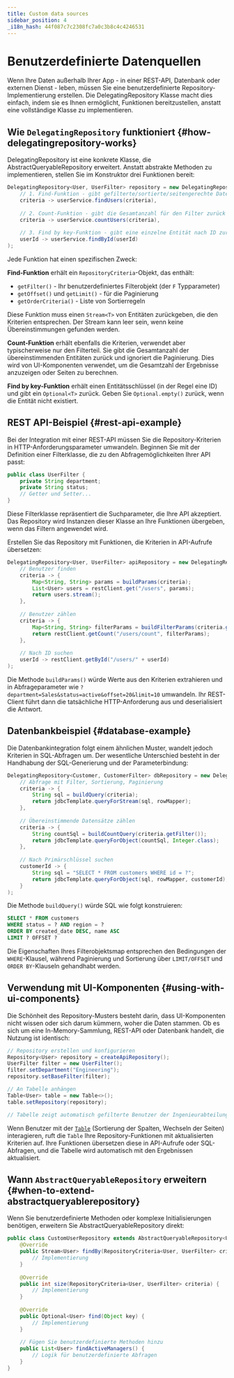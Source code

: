 ```yaml
---
title: Custom data sources
sidebar_position: 4
_i18n_hash: 44f087c7c2308fc7a0c3b8c4c4246531
---
```

<!-- vale off -->
# Benutzerdefinierte Datenquellen <DocChip chip='since' label='25.02' />
<!-- vale on -->

Wenn Ihre Daten außerhalb Ihrer App - in einer REST-API, Datenbank oder externen Dienst - leben, müssen Sie eine benutzerdefinierte Repository-Implementierung erstellen. Die <JavadocLink type="data" location="com/webforj/data/repository/DelegatingRepository" code="true">DelegatingRepository</JavadocLink> Klasse macht dies einfach, indem sie es Ihnen ermöglicht, Funktionen bereitzustellen, anstatt eine vollständige Klasse zu implementieren.

## Wie `DelegatingRepository` funktioniert {#how-delegatingrepository-works}

<JavadocLink type="data" location="com/webforj/data/repository/DelegatingRepository" code="true">DelegatingRepository</JavadocLink> ist eine konkrete Klasse, die <JavadocLink type="data" location="com/webforj/data/repository/AbstractQueryableRepository" code="true">AbstractQueryableRepository</JavadocLink> erweitert. Anstatt abstrakte Methoden zu implementieren, stellen Sie im Konstruktor drei Funktionen bereit:

```java
DelegatingRepository<User, UserFilter> repository = new DelegatingRepository<>(
    // 1. Find-Funktion - gibt gefilterte/sortierte/seitengerechte Daten zurück
    criteria -> userService.findUsers(criteria),
    
    // 2. Count-Funktion - gibt die Gesamtanzahl für den Filter zurück
    criteria -> userService.countUsers(criteria),
    
    // 3. Find by key-Funktion - gibt eine einzelne Entität nach ID zurück
    userId -> userService.findById(userId)
);
```

Jede Funktion hat einen spezifischen Zweck:

**Find-Funktion** erhält ein `RepositoryCriteria`-Objekt, das enthält:
- `getFilter()` - Ihr benutzerdefiniertes Filterobjekt (der `F` Typparameter)
- `getOffset()` und `getLimit()` - für die Paginierung
- `getOrderCriteria()` - Liste von Sortierregeln

Diese Funktion muss einen `Stream<T>` von Entitäten zurückgeben, die den Kriterien entsprechen. Der Stream kann leer sein, wenn keine Übereinstimmungen gefunden werden.

**Count-Funktion** erhält ebenfalls die Kriterien, verwendet aber typischerweise nur den Filterteil. Sie gibt die Gesamtanzahl der übereinstimmenden Entitäten zurück und ignoriert die Paginierung. Dies wird von UI-Komponenten verwendet, um die Gesamtzahl der Ergebnisse anzuzeigen oder Seiten zu berechnen.

**Find by key-Funktion** erhält einen Entitätsschlüssel (in der Regel eine ID) und gibt ein `Optional<T>` zurück. Geben Sie `Optional.empty()` zurück, wenn die Entität nicht existiert.

## REST API-Beispiel {#rest-api-example}

Bei der Integration mit einer REST-API müssen Sie die Repository-Kriterien in HTTP-Anforderungsparameter umwandeln. Beginnen Sie mit der Definition einer Filterklasse, die zu den Abfragemöglichkeiten Ihrer API passt:

```java
public class UserFilter {
    private String department;
    private String status;
    // Getter und Setter...
}
```

Diese Filterklasse repräsentiert die Suchparameter, die Ihre API akzeptiert. Das Repository wird Instanzen dieser Klasse an Ihre Funktionen übergeben, wenn das Filtern angewendet wird.

Erstellen Sie das Repository mit Funktionen, die Kriterien in API-Aufrufe übersetzen:

```java
DelegatingRepository<User, UserFilter> apiRepository = new DelegatingRepository<>(
    // Benutzer finden
    criteria -> {
        Map<String, String> params = buildParams(criteria);
        List<User> users = restClient.get("/users", params);
        return users.stream();
    },
    
    // Benutzer zählen
    criteria -> {
        Map<String, String> filterParams = buildFilterParams(criteria.getFilter());
        return restClient.getCount("/users/count", filterParams);
    },
    
    // Nach ID suchen
    userId -> restClient.getById("/users/" + userId)
);
```

Die Methode `buildParams()` würde Werte aus den Kriterien extrahieren und in Abfrageparameter wie `?department=Sales&status=active&offset=20&limit=10` umwandeln. Ihr REST-Client führt dann die tatsächliche HTTP-Anforderung aus und deserialisiert die Antwort.

## Datenbankbeispiel {#database-example}

Die Datenbankintegration folgt einem ähnlichen Muster, wandelt jedoch Kriterien in SQL-Abfragen um. Der wesentliche Unterschied besteht in der Handhabung der SQL-Generierung und der Parameterbindung:

```java
DelegatingRepository<Customer, CustomerFilter> dbRepository = new DelegatingRepository<>(
    // Abfrage mit Filter, Sortierung, Paginierung
    criteria -> {
        String sql = buildQuery(criteria);
        return jdbcTemplate.queryForStream(sql, rowMapper);
    },
    
    // Übereinstimmende Datensätze zählen
    criteria -> {
        String countSql = buildCountQuery(criteria.getFilter());
        return jdbcTemplate.queryForObject(countSql, Integer.class);
    },
    
    // Nach Primärschlüssel suchen
    customerId -> {
        String sql = "SELECT * FROM customers WHERE id = ?";
        return jdbcTemplate.queryForObject(sql, rowMapper, customerId);
    }
);
```

Die Methode `buildQuery()` würde SQL wie folgt konstruieren:
```sql
SELECT * FROM customers 
WHERE status = ? AND region = ?
ORDER BY created_date DESC, name ASC
LIMIT ? OFFSET ?
```

Die Eigenschaften Ihres Filterobjektsmap entsprechen den Bedingungen der `WHERE`-Klausel, während Paginierung und Sortierung über `LIMIT/OFFSET` und `ORDER BY`-Klauseln gehandhabt werden.

## Verwendung mit UI-Komponenten {#using-with-ui-components}

Die Schönheit des Repository-Musters besteht darin, dass UI-Komponenten nicht wissen oder sich darum kümmern, woher die Daten stammen. Ob es sich um eine In-Memory-Sammlung, REST-API oder Datenbank handelt, die Nutzung ist identisch:

```java
// Repository erstellen und konfigurieren
Repository<User> repository = createApiRepository();
UserFilter filter = new UserFilter();
filter.setDepartment("Engineering");
repository.setBaseFilter(filter);

// An Tabelle anhängen
Table<User> table = new Table<>();
table.setRepository(repository);

// Tabelle zeigt automatisch gefilterte Benutzer der Ingenieurabteilung an
```

Wenn Benutzer mit der [`Table`](../../components/table/overview) (Sortierung der Spalten, Wechseln der Seiten) interagieren, ruft die `Table` Ihre Repository-Funktionen mit aktualisierten Kriterien auf. Ihre Funktionen übersetzen diese in API-Aufrufe oder SQL-Abfragen, und die Tabelle wird automatisch mit den Ergebnissen aktualisiert.

## Wann `AbstractQueryableRepository` erweitern {#when-to-extend-abstractqueryablerepository}

Wenn Sie benutzerdefinierte Methoden oder komplexe Initialisierungen benötigen, erweitern Sie <JavadocLink type="data" location="com/webforj/data/repository/AbstractQueryableRepository" code="true">AbstractQueryableRepository</JavadocLink> direkt:

```java
public class CustomUserRepository extends AbstractQueryableRepository<User, UserFilter> {
    @Override
    public Stream<User> findBy(RepositoryCriteria<User, UserFilter> criteria) {
        // Implementierung
    }
    
    @Override
    public int size(RepositoryCriteria<User, UserFilter> criteria) {
        // Implementierung
    }
    
    @Override
    public Optional<User> find(Object key) {
        // Implementierung
    }
    
    // Fügen Sie benutzerdefinierte Methoden hinzu
    public List<User> findActiveManagers() {
        // Logik für benutzerdefinierte Abfragen
    }
}
```
